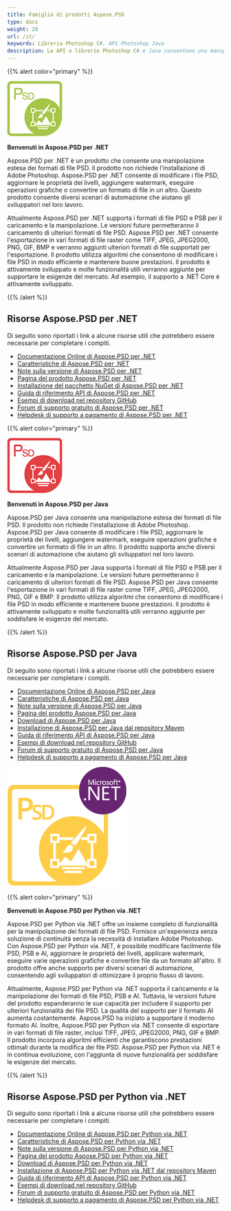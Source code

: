```yaml
---
title: Famiglia di prodotti Aspose.PSD
type: docs
weight: 20
url: /it/
keywords: Libreria Photoshop C#, API Photoshop Java
description: Le API o librerie Photoshop C# e Java consentono una manipolazione estesa dei formati di file PSD. I prodotti non richiedono l'installazione di Adobe Photoshop e supportano i formati di file PSD e PSB per il caricamento, la manipolazione e la conversione in vari formati di file raster come TIFF, JPEG, JPEG2000, PNG, GIF e BMP.
---
```


{{% alert color="primary" %}} 

**![Logo del prodotto Aspose.PSD per .NET](home_1.png)**

**Benvenuti in Aspose.PSD per .NET**

Aspose.PSD per .NET è un prodotto che consente una manipolazione estesa dei formati di file PSD. Il prodotto non richiede l'installazione di Adobe Photoshop. Aspose.PSD per .NET consente di modificare i file PSD, aggiornare le proprietà dei livelli, aggiungere watermark, eseguire operazioni grafiche o convertire un formato di file in un altro. Questo prodotto consente diversi scenari di automazione che aiutano gli sviluppatori nel loro lavoro.

Attualmente Aspose.PSD per .NET supporta i formati di file PSD e PSB per il caricamento e la manipolazione. Le versioni future permetteranno il caricamento di ulteriori formati di file PSD. Aspose.PSD per .NET consente l'esportazione in vari formati di file raster come TIFF, JPEG, JPEG2000, PNG, GIF, BMP e verranno aggiunti ulteriori formati di file supportati per l'esportazione. Il prodotto utilizza algoritmi che consentono di modificare i file PSD in modo efficiente e mantenere buone prestazioni. Il prodotto è attivamente sviluppato e molte funzionalità utili verranno aggiunte per supportare le esigenze del mercato. Ad esempio, il supporto a .NET Core è attivamente sviluppato.

{{% /alert %}} 

## **Risorse Aspose.PSD per .NET**

Di seguito sono riportati i link a alcune risorse utili che potrebbero essere necessarie per completare i compiti.

- [Documentazione Online di Aspose.PSD per .NET](/psd/it/net/)
- [Caratteristiche di Aspose.PSD per .NET](/psd/it/net/features/)
- [Note sulla versione di Aspose.PSD per .NET](/psd/it/net/release-notes/)
- [Pagina del prodotto Aspose.PSD per .NET](https://products.aspose.com/psd/net)
- [Installazione del pacchetto NuGet di Aspose.PSD per .NET](https://www.nuget.org/packages/Aspose.PSD/)
- [Guida di riferimento API di Aspose.PSD per .NET](https://reference.aspose.com/net/psd)
- [Esempi di download nel repository GitHub](https://github.com/aspose-psd/Aspose.PSD-for-.NET)
- [Forum di supporto gratuito di Aspose.PSD per .NET](https://forum.aspose.com/c/psd)
- [Helpdesk di supporto a pagamento di Aspose.PSD per .NET](https://helpdesk.aspose.com/)

{{% alert color="primary" %}} 

**![Logo del prodotto Aspose.PSD per Java](aspose-psd-for-java-home_1.png)**

**Benvenuti in Aspose.PSD per Java**

Aspose.PSD per Java consente una manipolazione estesa dei formati di file PSD. Il prodotto non richiede l'installazione di Adobe Photoshop. Aspose.PSD per Java consente di modificare i file PSD, aggiornare le proprietà dei livelli, aggiungere watermark, eseguire operazioni grafiche e convertire un formato di file in un altro. Il prodotto supporta anche diversi scenari di automazione che aiutano gli sviluppatori nel loro lavoro.

Attualmente Aspose.PSD per Java supporta i formati di file PSD e PSB per il caricamento e la manipolazione. Le versioni future permetteranno il caricamento di ulteriori formati di file PSD. Aspose.PSD per Java consente l'esportazione in vari formati di file raster come TIFF, JPEG, JPEG2000, PNG, GIF e BMP. Il prodotto utilizza algoritmi che consentono di modificare i file PSD in modo efficiente e mantenere buone prestazioni. Il prodotto è attivamente sviluppato e molte funzionalità utili verranno aggiunte per soddisfare le esigenze del mercato.

{{% /alert %}} 

## **Risorse Aspose.PSD per Java**

Di seguito sono riportati i link a alcune risorse utili che potrebbero essere necessarie per completare i compiti.

- [Documentazione Online di Aspose.PSD per Java](/psd/it/java/)
- [Caratteristiche di Aspose.PSD per Java](/psd/it/java/features/)
- [Note sulla versione di Aspose.PSD per Java](/psd/it/java/release-notes/)
- [Pagina del prodotto Aspose.PSD per Java](https://products.aspose.com/psd/java)
- [Download di Aspose.PSD per Java](https://repository.aspose.com/webapp/#/artifacts/browse/tree/General/repo/com/aspose/aspose-psd)
- [Installazione di Aspose.PSD per Java dal repository Maven](/psd/it/java/installation/)
- [Guida di riferimento API di Aspose.PSD per Java](https://reference.aspose.com/java/psd)
- [Esempi di download nel repository GitHub](https://github.com/aspose-psd/Aspose.PSD-for-Java)
- [Forum di supporto gratuito di Aspose.PSD per Java](https://forum.aspose.com/c/psd)
- [Helpdesk di supporto a pagamento di Aspose.PSD per Java](https://helpdesk.aspose.com/)

![Logo del prodotto Aspose.PSD per Python via .NET](aspose-psd-for-python-home_1.png)

{{% alert color="primary" %}} 

**Benvenuti in Aspose.PSD per Python via .NET**

Aspose.PSD per Python via .NET offre un insieme completo di funzionalità per la manipolazione dei formati di file PSD. Fornisce un'esperienza senza soluzione di continuità senza la necessità di installare Adobe Photoshop. Con Aspose.PSD per Python via .NET, è possibile modificare facilmente file PSD, PSB e AI, aggiornare le proprietà dei livelli, applicare watermark, eseguire varie operazioni grafiche e convertire file da un formato all'altro. Il prodotto offre anche supporto per diversi scenari di automazione, consentendo agli sviluppatori di ottimizzare il proprio flusso di lavoro.

Attualmente, Aspose.PSD per Python via .NET supporta il caricamento e la manipolazione dei formati di file PSD, PSB e AI. Tuttavia, le versioni future del prodotto espanderanno le sue capacità per includere il supporto per ulteriori funzionalità dei file PSD. La qualità del supporto per il formato AI aumenta costantemente. Aspose.PSD ha iniziato a supportare il moderno formato AI. Inoltre, Aspose.PSD per Python via .NET consente di esportare in vari formati di file raster, inclusi TIFF, JPEG, JPEG2000, PNG, GIF e BMP. Il prodotto incorpora algoritmi efficienti che garantiscono prestazioni ottimali durante la modifica dei file PSD. Aspose.PSD per Python via .NET è in continua evoluzione, con l'aggiunta di nuove funzionalità per soddisfare le esigenze del mercato.

{{% /alert %}} 

## **Risorse Aspose.PSD per Python via .NET**

Di seguito sono riportati i link a alcune risorse utili che potrebbero essere necessarie per completare i compiti.

- [Documentazione Online di Aspose.PSD per Python via .NET](/psd/it/python-net/)
- [Caratteristiche di Aspose.PSD per Python via .NET](/psd/it/python-net/features/)
- [Note sulla versione di Aspose.PSD per Python via .NET](/psd/it/python-net/release-notes/)
- [Pagina del prodotto Aspose.PSD per Python via .NET](https://products.aspose.com/psd/python-net)
- [Download di Aspose.PSD per Python via .NET](https://repository.aspose.com/webapp/#/artifacts/browse/tree/General/repo/com/aspose/aspose-psd)
- [Installazione di Aspose.PSD per Python via .NET dal repository Maven](/psd/it/python-net/installation/)
- [Guida di riferimento API di Aspose.PSD per Python via .NET](https://reference.aspose.com/python-net/psd)
- [Esempi di download nel repository GitHub](https://github.com/aspose-psd/Aspose.PSD-for-Python-Net)
- [Forum di supporto gratuito di Aspose.PSD per Python via .NET](https://forum.aspose.com/c/psd)
- [Helpdesk di supporto a pagamento di Aspose.PSD per Python via .NET](https://helpdesk.aspose.com/)

